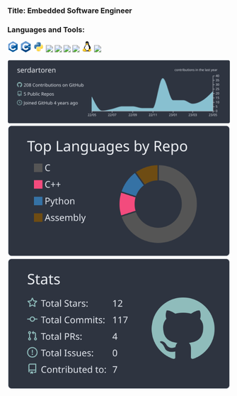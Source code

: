 <h3 align="left">Title: Embedded Software Engineer</h3>


<h3 align="left">Languages and Tools:</h3>
<p align="left"> 
<img src="https://raw.githubusercontent.com/devicons/devicon/master/icons/c/c-original.svg" width="5%"/> 
</a> 
<img src="https://raw.githubusercontent.com/devicons/devicon/master/icons/cplusplus/cplusplus-original.svg"  width="5%"/> 
</a>
<img src="https://raw.githubusercontent.com/devicons/devicon/master/icons/python/python-original.svg"  width="5%"/> 
</a>
<img src="https://user-images.githubusercontent.com/42543700/236893385-d446d638-20e3-4fe6-a61b-14a08a8b17b1.png"  width="5%"/> 
</a>
<img src="https://user-images.githubusercontent.com/42543700/236884904-88878c8d-b5c5-42c2-ac98-11215b222bc1.svg"  width="5%"/> 
</a>
<img src="https://user-images.githubusercontent.com/42543700/236885082-98f0470b-4789-416f-b5b5-c4b5353dbcfd.svg"  width="6.6%"/> 
</a>
<img src="https://user-images.githubusercontent.com/42543700/236892171-5fc334b3-816e-48fa-97e0-191a10559f3a.png"  width="7.2%"/> 
</a>
<img src="https://raw.githubusercontent.com/devicons/devicon/master/icons/linux/linux-original.svg"  width="5%"/> 
</a>
<img src="https://upload.wikimedia.org/wikipedia/commons/3/3e/FreeRTOS_logo_2005.svg"  width="10%"/> 
</a>
</a> </p>


[![](https://raw.githubusercontent.com/serdartoren/CARD_TEST/master/profile-summary-card-output/nord_dark/0-profile-details.svg)](https://github.com/vn7n24fzkq/github-profile-summary-cards)
[![](https://raw.githubusercontent.com/serdartoren/CARD_TEST/master/profile-summary-card-output/nord_dark/1-repos-per-language.svg)](https://github.com/vn7n24fzkq/github-profile-summary-cards)
[![](https://raw.githubusercontent.com/serdartoren/CARD_TEST/master/profile-summary-card-output/nord_dark/3-stats.svg)](https://github.com/vn7n24fzkq/github-profile-summary-cards)
